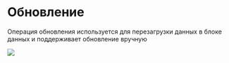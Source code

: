 # Обновление

Операция обновления используется для перезагрузки данных в блоке данных и поддерживает обновление вручную

![](https://static-docs.nocobase.com/3488c8c8296e9048f815d89198a51c5a.png)
